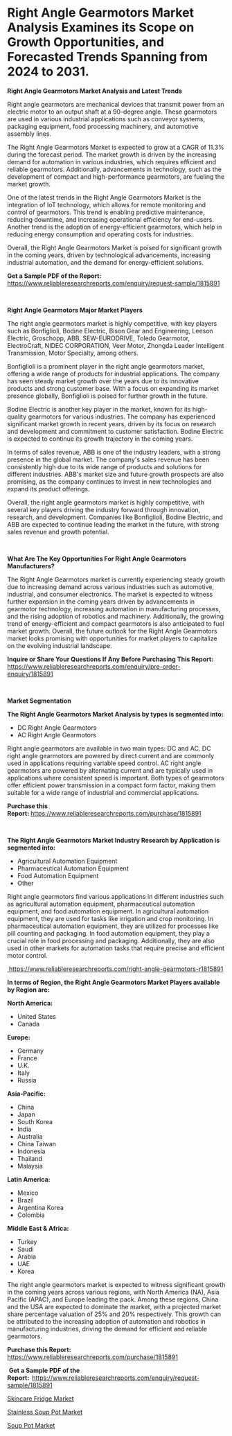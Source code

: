 <p><h1>Right Angle Gearmotors Market Analysis Examines its Scope on Growth Opportunities, and Forecasted Trends Spanning from 2024 to 2031.</h1></p><p><strong>Right Angle Gearmotors Market Analysis and Latest Trends</strong></p>
<p><p>Right angle gearmotors are mechanical devices that transmit power from an electric motor to an output shaft at a 90-degree angle. These gearmotors are used in various industrial applications such as conveyor systems, packaging equipment, food processing machinery, and automotive assembly lines.</p><p>The Right Angle Gearmotors Market is expected to grow at a CAGR of 11.3% during the forecast period. The market growth is driven by the increasing demand for automation in various industries, which requires efficient and reliable gearmotors. Additionally, advancements in technology, such as the development of compact and high-performance gearmotors, are fueling the market growth.</p><p>One of the latest trends in the Right Angle Gearmotors Market is the integration of IoT technology, which allows for remote monitoring and control of gearmotors. This trend is enabling predictive maintenance, reducing downtime, and increasing operational efficiency for end-users. Another trend is the adoption of energy-efficient gearmotors, which help in reducing energy consumption and operating costs for industries.</p><p>Overall, the Right Angle Gearmotors Market is poised for significant growth in the coming years, driven by technological advancements, increasing industrial automation, and the demand for energy-efficient solutions.</p></p>
<p><strong>Get a Sample PDF of the Report:&nbsp;</strong> <a href="https://www.reliableresearchreports.com/enquiry/request-sample/1815891">https://www.reliableresearchreports.com/enquiry/request-sample/1815891</a></p>
<p>&nbsp;</p>
<p><strong>Right Angle Gearmotors Major Market Players</strong></p>
<p><p>The right angle gearmotors market is highly competitive, with key players such as Bonfiglioli, Bodine Electric, Bison Gear and Engineering, Leeson Electric, Groschopp, ABB, SEW-EURODRIVE, Toledo Gearmotor, ElectroCraft, NIDEC CORPORATION, Veer Motor, Zhongda Leader Intelligent Transmission, Motor Specialty, among others.</p><p>Bonfiglioli is a prominent player in the right angle gearmotors market, offering a wide range of products for industrial applications. The company has seen steady market growth over the years due to its innovative products and strong customer base. With a focus on expanding its market presence globally, Bonfiglioli is poised for further growth in the future.</p><p>Bodine Electric is another key player in the market, known for its high-quality gearmotors for various industries. The company has experienced significant market growth in recent years, driven by its focus on research and development and commitment to customer satisfaction. Bodine Electric is expected to continue its growth trajectory in the coming years.</p><p>In terms of sales revenue, ABB is one of the industry leaders, with a strong presence in the global market. The company's sales revenue has been consistently high due to its wide range of products and solutions for different industries. ABB's market size and future growth prospects are also promising, as the company continues to invest in new technologies and expand its product offerings.</p><p>Overall, the right angle gearmotors market is highly competitive, with several key players driving the industry forward through innovation, research, and development. Companies like Bonfiglioli, Bodine Electric, and ABB are expected to continue leading the market in the future, with strong sales revenue and growth potential.</p></p>
<p>&nbsp;</p>
<p><strong>What Are The Key Opportunities For Right Angle Gearmotors Manufacturers?</strong></p>
<p><p>The Right Angle Gearmotors market is currently experiencing steady growth due to increasing demand across various industries such as automotive, industrial, and consumer electronics. The market is expected to witness further expansion in the coming years driven by advancements in gearmotor technology, increasing automation in manufacturing processes, and the rising adoption of robotics and machinery. Additionally, the growing trend of energy-efficient and compact gearmotors is also anticipated to fuel market growth. Overall, the future outlook for the Right Angle Gearmotors market looks promising with opportunities for market players to capitalize on the evolving industrial landscape.</p></p>
<p><strong>Inquire or Share Your Questions If Any Before Purchasing This Report:</strong> <a href="https://www.reliableresearchreports.com/enquiry/pre-order-enquiry/1815891">https://www.reliableresearchreports.com/enquiry/pre-order-enquiry/1815891</a></p>
<p>&nbsp;</p>
<p><strong>Market Segmentation</strong></p>
<p><strong>The Right Angle Gearmotors Market Analysis by types is segmented into:</strong></p>
<p><ul><li>DC Right Angle Gearmotors</li><li>AC Right Angle Gearmotors</li></ul></p>
<p><p>Right angle gearmotors are available in two main types: DC and AC. DC right angle gearmotors are powered by direct current and are commonly used in applications requiring variable speed control. AC right angle gearmotors are powered by alternating current and are typically used in applications where consistent speed is important. Both types of gearmotors offer efficient power transmission in a compact form factor, making them suitable for a wide range of industrial and commercial applications.</p></p>
<p><strong>Purchase this Report:&nbsp;</strong><a href="https://www.reliableresearchreports.com/purchase/1815891">https://www.reliableresearchreports.com/purchase/1815891</a></p>
<p>&nbsp;</p>
<p><strong>The Right Angle Gearmotors Market Industry Research by Application is segmented into:</strong></p>
<p><ul><li>Agricultural Automation Equipment</li><li>Pharmaceutical Automation Equipment</li><li>Food Automation Equipment</li><li>Other</li></ul></p>
<p><p>Right angle gearmotors find various applications in different industries such as agricultural automation equipment, pharmaceutical automation equipment, and food automation equipment. In agricultural automation equipment, they are used for tasks like irrigation and crop monitoring. In pharmaceutical automation equipment, they are utilized for processes like pill counting and packaging. In food automation equipment, they play a crucial role in food processing and packaging. Additionally, they are also used in other markets for automation tasks that require precise and efficient motor control.</p></p>
<p><a href="https://www.reliableresearchreports.com/right-angle-gearmotors-r1815891">&nbsp;https://www.reliableresearchreports.com/right-angle-gearmotors-r1815891</a></p>
<p><strong>In terms of Region, the Right Angle Gearmotors Market Players available by Region are:</strong></p>
<p>
    <p> <strong> North America: </strong>
        <ul>
            <li>United States</li>
            <li>Canada</li>
        </ul>
        </p> 
    <p> <strong> Europe: </strong>
        <ul>
            <li>Germany</li>
            <li>France</li>
            <li>U.K.</li>
            <li>Italy</li>
            <li>Russia</li>
        </ul>
        </p> 
    <p> <strong> Asia-Pacific: </strong>
        <ul>
            <li>China</li>
            <li>Japan</li>
            <li>South Korea</li>
            <li>India</li>
            <li>Australia</li>
            <li>China Taiwan</li>
            <li>Indonesia</li>
            <li>Thailand</li>
            <li>Malaysia</li>
        </ul>
        </p> 
    <p> <strong> Latin America: </strong>
        <ul>
            <li>Mexico</li>
            <li>Brazil</li>
            <li>Argentina Korea</li>
            <li>Colombia</li>
        </ul>
        </p> 
    <p> <strong> Middle East & Africa: </strong>
        <ul>
            <li>Turkey</li>
            <li>Saudi</li>
            <li>Arabia</li>
            <li>UAE</li>
            <li>Korea</li>
        </ul>
    </p>
    </p>
<p><p>The right angle gearmotors market is expected to witness significant growth in the coming years across various regions, with North America (NA), Asia Pacific (APAC), and Europe leading the pack. Among these regions, China and the USA are expected to dominate the market, with a projected market share percentage valuation of 25% and 20% respectively. This growth can be attributed to the increasing adoption of automation and robotics in manufacturing industries, driving the demand for efficient and reliable gearmotors.</p></p>
<p><strong>Purchase this Report: </strong><a href="https://www.reliableresearchreports.com/purchase/1815891">https://www.reliableresearchreports.com/purchase/1815891</a></p>
<p>&nbsp;<strong>Get a Sample PDF of the Report:&nbsp;&nbsp;</strong><a href="https://www.reliableresearchreports.com/enquiry/request-sample/1815891">https://www.reliableresearchreports.com/enquiry/request-sample/1815891</a></p>
<p><strong></strong></p>
<p><p><a href="https://www.linkedin.com/pulse/skincare-fridge-market-key-successful-business-strategy-4kjlc?trackingId=KT37K%2FEvWApaUnlXRJ6pCA%3D%3D">Skincare Fridge Market</a></p><p><a href="https://www.linkedin.com/pulse/stainless-soup-pot-market-exploring-share-trends-future-growth-qrl6f?trackingId=auOta6xoT9tflVLsl%2BIfMA%3D%3D">Stainless Soup Pot Market</a></p><p><a href="https://www.linkedin.com/pulse/soup-pot-market-size-trends-complete-industry-overview-cptzf?trackingId=dF7QKX2pTT65mdgZliaf8w%3D%3D">Soup Pot Market</a></p></p>